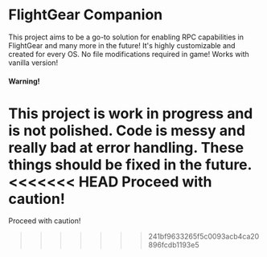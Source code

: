 # FlightGear Companion

This project aims to be a go-to solution for enabling RPC capabilities in FlightGear and many more in the future! It's highly customizable and created for every OS. No file modifications required in game! Works with vanilla version!

#### Warning!

This project is work in progress and is not polished. Code is messy and really bad at error handling.
These things should be fixed in the future.
<<<<<<< HEAD
Proceed with caution!
=======
Proceed with caution!
>>>>>>> 241bf9633265f5c0093acb4ca20896fcdb1193e5
